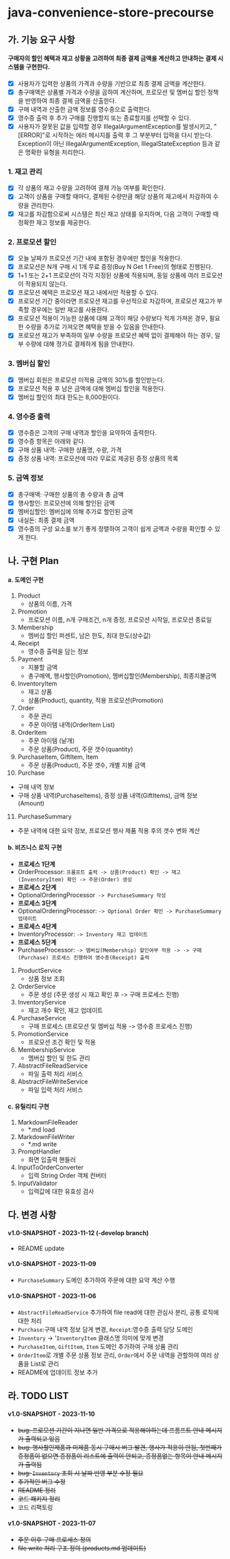 # java-convenience-store-precourse

## 가. 기능 요구 사항

#### 구매자의 할인 혜택과 재고 상황을 고려하여 최종 결제 금액을 계산하고 안내하는 결제 시스템을 구현한다.

- [x] 사용자가 입력한 상품의 가격과 수량을 기반으로 최종 결제 금액을 계산한다.
- [x] 총구매액은 상품별 가격과 수량을 곱하여 계산하며, 프로모션 및 멤버십 할인 정책을 반영하여 최종 결제 금액을 산출한다.
- [x] 구매 내역과 산출한 금액 정보를 영수증으로 출력한다.
- [x] 영수증 출력 후 추가 구매를 진행할지 또는 종료할지를 선택할 수 있다.
- [x] 사용자가 잘못된 값을 입력할 경우 IllegalArgumentException를 발생시키고, "[ERROR]"로 시작하는 에러 메시지를 출력 후 그 부분부터 입력을 다시 받는다.
  Exception이 아닌 IllegalArgumentException, IllegalStateException 등과 같은 명확한 유형을 처리한다.

### 1. 재고 관리

- [x] 각 상품의 재고 수량을 고려하여 결제 가능 여부를 확인한다.
- [x] 고객이 상품을 구매할 때마다, 결제된 수량만큼 해당 상품의 재고에서 차감하여 수량을 관리한다.
- [x] 재고를 차감함으로써 시스템은 최신 재고 상태를 유지하며, 다음 고객이 구매할 때 정확한 재고 정보를 제공한다.

### 2. 프로모션 할인

- [x] 오늘 날짜가 프로모션 기간 내에 포함된 경우에만 할인을 적용한다.
- [x] 프로모션은 N개 구매 시 1개 무료 증정(Buy N Get 1 Free)의 형태로 진행된다.
- [x] 1+1 또는 2+1 프로모션이 각각 지정된 상품에 적용되며, 동일 상품에 여러 프로모션이 적용되지 않는다.
- [x] 프로모션 혜택은 프로모션 재고 내에서만 적용할 수 있다.
- [x] 프로모션 기간 중이라면 프로모션 재고를 우선적으로 차감하며, 프로모션 재고가 부족할 경우에는 일반 재고를 사용한다.
- [x] 프로모션 적용이 가능한 상품에 대해 고객이 해당 수량보다 적게 가져온 경우, 필요한 수량을 추가로 가져오면 혜택을 받을 수 있음을 안내한다.
- [x] 프로모션 재고가 부족하여 일부 수량을 프로모션 혜택 없이 결제해야 하는 경우, 일부 수량에 대해 정가로 결제하게 됨을 안내한다.

### 3. 멤버십 할인

- [x] 멤버십 회원은 프로모션 미적용 금액의 30%를 할인받는다.
- [x] 프로모션 적용 후 남은 금액에 대해 멤버십 할인을 적용한다.
- [x] 멤버십 할인의 최대 한도는 8,000원이다.

### 4. 영수증 출력

- [x] 영수증은 고객의 구매 내역과 할인을 요약하여 출력한다.
- [x] 영수증 항목은 아래와 같다.
- [x] 구매 상품 내역: 구매한 상품명, 수량, 가격
- [x] 증정 상품 내역: 프로모션에 따라 무료로 제공된 증정 상품의 목록

### 5. 금액 정보

- [x] 총구매액: 구매한 상품의 총 수량과 총 금액
- [x] 행사할인: 프로모션에 의해 할인된 금액
- [x] 멤버십할인: 멤버십에 의해 추가로 할인된 금액
- [x] 내실돈: 최종 결제 금액
- [x] 영수증의 구성 요소를 보기 좋게 정렬하여 고객이 쉽게 금액과 수량을 확인할 수 있게 한다.

## 나. 구현 Plan

#### a. 도메인 구현

1. Product
    - 상품의 이름, 가격
2. Promotion
    - 프로모션 이름, n개 구매조건, n개 증정, 프로모션 시작일, 프로모션 종료일
3. Membership
    - 멤버십 할인 퍼센트, 남은 한도, 최대 한도(상수값)
4. Receipt
    - 영수증 출력을 담는 정보
5. Payment
    - 지불할 금액
    - 총구매액, 행사할인(Promotion), 멤버십할인(Membership), 최종지불금액
6. InventoryItem
    - 재고 상품
    - 상품(Product), quantity, 적용 프로모션(Promotion)
7. Order
    - 주문 관리
    - 주문 아이템 내역(OrderItem List)
8. OrderItem
    - 주문 아이템 (낱개)
    - 주문 상품(Product), 주문 갯수(quantity)
9. PurchaseItem, GiftItem, Item
    - 주문 상품(Product), 주문 갯수, 개별 지불 금액
10. Purchase
   - 구매 내역 정보
   - 구매 상품 내역(PurchaseItems), 증정 상품 내역(GiftItems), 금액 정보(Amount)
11. PurchaseSummary
   - 주문 내역에 대한 요약 정보, 프로모션 행사 제품 적용 후의 갯수 변화 계산

#### b. 비즈니스 로직 구현

- **프로세스 1단계**
- OrderProcessor: `프롬프트 출력 -> 상품(Product) 확인 -> 재고(InventoryItem) 확인 -> 주문(Order) 생성`
- **프로세스 2단계**
- OptionalOrderingProcessor` -> PurchaseSummary 작성`
- **프로세스 3단계**
- OptionalOrderingProcessor: `-> Optional Order 확인 -> PurchaseSummary 업데이트`
- **프로세스 4단계**
- InventoryProcessor: `-> Inventory 재고 업데이트`
- **프로세스 5단계**
- PurchaseProcessor: `-> 멤버십(Membership) 할인여부 적용 -> -> 구매(Purchase) 프로세스 진행하여 영수증(Receipt) 출력`

1. ProductService
    - 상품 정보 조회
2. OrderService
    - 주문 생성 (주문 생성 시 재고 확인 후 -> 구매 프로세스 진행)
3. InventoryService
    - 재고 개수 확인, 재고 업데이트
4. PurchaseService
    - 구매 프로세스 (프로모션 및 멤버십 적용 -> 영수증 프로세스 진행)
5. PromotionService
    - 프로모션 조건 확인 및 적용
6. MembershipService
    - 멤버십 할인 및 한도 관리
7. AbstractFileReadService
    - 파일 출력 처리 서비스
8. AbstractFileWriteService
   - 파일 입력 처리 서비스

#### c. 유틸리티 구현

1. MarkdownFileReader
    - *.md load
2. MarkdownFileWriter
   - *.md write
3. PromptHandler
   - 화면 입출력 핸들러
4. InputToOrderConverter
    - 입력 String Order 객체 컨버터
5. InputValidator
    - 입력값에 대한 유효성 검사

## 다. 변경 사항

#### v1.0-SNAPSHOT - 2023-11-12 (-develop branch)
- README update

#### v1.0-SNAPSHOT - 2023-11-09
- `PurchaseSummary` 도메인 추가하여 주문에 대한 요약 계산 수행

#### v1.0-SNAPSHOT - 2023-11-06
- `AbstractFileReadService` 추가하여 file read에 대한 관심사 분리, 공통 로직에 대한 처리
- `Purchase`:구매 내역 정보 담게 변경, `Receipt`:영수증 출력 담당 도메인
- `Inventory` -> '`InventoryItem` 클래스명 의미에 맞게 변경
- `PurchaseItem`, `GiftItem`, `Item` 도메인 추가하여 구매 상품 관리
- `OrderItem`로 개별 주문 상품 정보 관리, `Order`에서 주문 내역을 관할하여 여러 상품을 List로 관리
- README에 업데이트 정보 추가


## 라. TODO LIST

#### v1.0-SNAPSHOT - 2023-11-10
- ~~bug: 프로모션 기간이 지나면 일반 가격으로 적용해야하는데 프롬프트 안내 메시지가 출력되고 있음~~
- ~~bug: 행사할인제품과 미제품 동시 구매시 버그 발견, 행사가 적용이 안됨, 첫번째가 증정품이 없으면 증정품이 리스트에 출력이 안되고, 증정품없는 항목이 안내 메시지가 출력됨~~
- ~~bug: `Inventory` 조회 시 날짜 반영 부분 수정 필요~~
- ~~추가적인 버그 수정~~
- ~~README 정리~~
- ~~코드 패키지 정리~~
- 코드 리팩토링

#### v1.0-SNAPSHOT - 2023-11-07
- ~~주문 이후 구매 프로세스 정의~~
- ~~file write 처리 구조 정의 (products.md 업데이트)~~